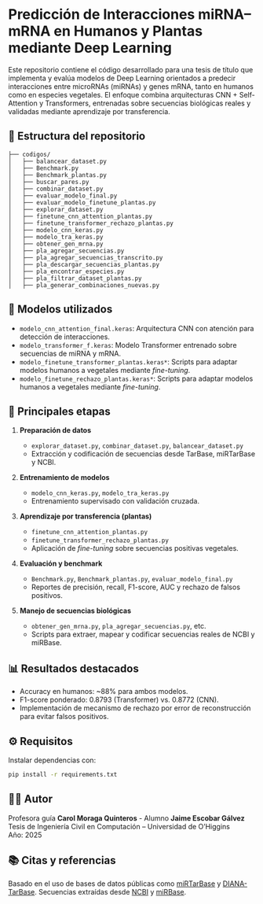 # Predicción de Interacciones miRNA–mRNA en Humanos y Plantas mediante Deep Learning

Este repositorio contiene el código desarrollado para una tesis de título que implementa y evalúa modelos de Deep Learning orientados a predecir interacciones entre microRNAs (miRNAs) y genes mRNA, tanto en humanos como en especies vegetales. El enfoque combina arquitecturas CNN + Self-Attention y Transformers, entrenadas sobre secuencias biológicas reales y validadas mediante aprendizaje por transferencia.

## 📁 Estructura del repositorio

```
├── codigos/
│   ├── balancear_dataset.py
│   ├── Benchmark.py
│   ├── Benchmark_plantas.py
│   ├── buscar_pares.py
│   ├── combinar_dataset.py
│   ├── evaluar_modelo_final.py
│   ├── evaluar_modelo_finetune_plantas.py
│   ├── explorar_dataset.py
│   ├── finetune_cnn_attention_plantas.py
│   ├── finetune_transformer_rechazo_plantas.py
│   ├── modelo_cnn_keras.py
│   ├── modelo_tra_keras.py
│   ├── obtener_gen_mrna.py
│   ├── pla_agregar_secuencias.py
│   ├── pla_agregar_secuencias_transcrito.py
│   ├── pla_descargar_secuencias_plantas.py
│   ├── pla_encontrar_especies.py
│   ├── pla_filtrar_dataset_plantas.py
│   ├── pla_generar_combinaciones_nuevas.py
```

## 🧠 Modelos utilizados

- `modelo_cnn_attention_final.keras`: Arquitectura CNN con atención para detección de interacciones.
- `modelo_transformer_f.keras`: Modelo Transformer entrenado sobre secuencias de miRNA y mRNA.
- `modelo_finetune_transformer_plantas.keras*`: Scripts para adaptar modelos humanos a vegetales mediante *fine-tuning*.
- `modelo_finetune_rechazo_plantas.keras*`: Scripts para adaptar modelos humanos a vegetales mediante *fine-tuning*.

## 🔬 Principales etapas

1. **Preparación de datos**
   - `explorar_dataset.py`, `combinar_dataset.py`, `balancear_dataset.py`  
   - Extracción y codificación de secuencias desde TarBase, miRTarBase y NCBI.

2. **Entrenamiento de modelos**  
   - `modelo_cnn_keras.py`, `modelo_tra_keras.py`  
   - Entrenamiento supervisado con validación cruzada.

3. **Aprendizaje por transferencia (plantas)**  
   - `finetune_cnn_attention_plantas.py`  
   - `finetune_transformer_rechazo_plantas.py`  
   - Aplicación de *fine-tuning* sobre secuencias positivas vegetales.

4. **Evaluación y benchmark**  
   - `Benchmark.py`, `Benchmark_plantas.py`, `evaluar_modelo_final.py`  
   - Reportes de precisión, recall, F1-score, AUC y rechazo de falsos positivos.

5. **Manejo de secuencias biológicas**  
   - `obtener_gen_mrna.py`, `pla_agregar_secuencias.py`, etc.  
   - Scripts para extraer, mapear y codificar secuencias reales de NCBI y miRBase.

## 📊 Resultados destacados

- Accuracy en humanos: ~88% para ambos modelos.
- F1-score ponderado: 0.8793 (Transformer) vs. 0.8772 (CNN).
- Implementación de mecanismo de rechazo por error de reconstrucción para evitar falsos positivos.

## ⚙️ Requisitos

Instalar dependencias con:

```bash
pip install -r requirements.txt
```

## 👨‍🔬 Autor
Profesora guía
**Carol Moraga Quinteros** -
Alumno
**Jaime Escobar Gálvez**  
Tesis de Ingeniería Civil en Computación – Universidad de O’Higgins  
Año: 2025

## 📚 Citas y referencias

Basado en el uso de bases de datos públicas como [miRTarBase](https://mirtarbase.cuhk.edu.cn/) y [DIANA-TarBase](https://dianalab.e-ce.uth.gr/html/diana_tarbase.html). Secuencias extraídas desde [NCBI](https://www.ncbi.nlm.nih.gov/) y [miRBase](https://www.mirbase.org/).
